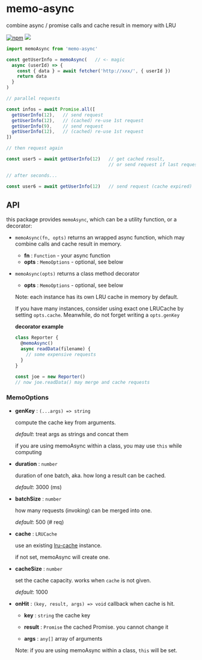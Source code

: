 # memo-async

combine async / promise calls and cache result in memory with LRU

[![npm](https://img.shields.io/npm/v/memo-async?style=flat)](https://www.npmjs.com/package/memo-async) [![](https://github.com/lyonbot/memo-async-fn/workflows/Node.js%20CI/badge.svg)](https://github.com/lyonbot/memo-async-fn)

```js
import memoAsync from 'memo-async'

const getUserInfo = memoAsync(   // <- magic
  async (userId) => {
    const { data } = await fetcher('http://xxx/', { userId })
    return data
  }
)

// parallel requests

const infos = await Promise.all([
  getUserInfo(12),   // send request
  getUserInfo(12),   // (cached) re-use 1st request
  getUserInfo(9),    // send request
  getUserInfo(12),   // (cached) re-use 1st request
])

// then request again

const user5 = await getUserInfo(12)   // get cached result,
                                      // or send request if last request failed

// after seconds...

const user6 = await getUserInfo(12)   // send request (cache expired)

```

## API

this package provides `memoAsync`, which can be a utility function, or a decorator:

- `memoAsync(fn, opts)` returns an wrapped async function, which may combine calls and cache result in memory.

  - **fn** : `Function` - your async function
  - **opts** : `MemoOptions` - optional, see below

- `memoAsync(opts)` returns a class method decorator

  - **opts** : `MemoOptions` - optional, see below

  Note: each instance has its own LRU cache in memory by default.

  If you have many instances, consider using exact one LRUCache by setting `opts.cache`. Meanwhile, do not forget writing a `opts.genKey`

  **decorator example**

  ```js
  class Reporter {
    @memoAsync()
    async readData(filename) {
      // some expensive requests
    }
  }

  const joe = new Reporter()
  // now joe.readData() may merge and cache requests
  ```

### MemoOptions

- **genKey** : `(...args) => string`

  compute the cache key from arguments.

  *default*: treat args as strings and concat them

  if you are using memoAsync within a class, you may use `this` while computing

- **duration** : `number`

  duration of one batch, aka. how long a result can be cached.

  *default*: 3000 (ms)

- **batchSize** : `number`

  how many requests (invoking) can be merged into one.

  *default*: 500 (# req)

- **cache** : `LRUCache`

  use an existing [lru-cache](https://www.npmjs.com/package/lru-cache) instance.

  if not set, memoAsync will create one.

- **cacheSize** : `number`

  set the cache capacity.
  works when `cache` is not given.

  *default*: 1000

- **onHit** : `(key, result, args) => void`  callback when cache is hit.

  - **key** : `string`  the cache key

  - **result** : `Promise`   the cached Promise. you cannot change it

  - **args** : `any[]`   array of arguments

  Note: if you are using memoAsync within a class, `this` will be set.
